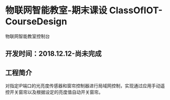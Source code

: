 # 物联网智能教室-期末课设 ClassOfIOT-CourseDesign
物联网智能教室控制台

## 开发时间：2018.12.12-尚未完成

## 工程简介
对指定IP端口的光亮度传感器和窗帘控制器进行局域网控制，实现通过应用手动遥控开关窗帘以及根据设定的亮度值自动开关窗帘。


